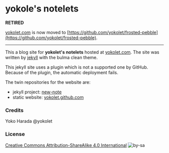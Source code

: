 # yokole's notelets

__RETIRED__

[yokolet.com](https://yokolet.com/) is now moved to [https://github.com/yokolet/frosted-pebble](https://github.com/yokolet/frosted-pebble).

---

This a blog site for __yokolet's notelets__ hosted at [yokolet.com](https://yokolet.com/).
The site was written by [jekyll](jekyllrb.com) with the bulma clean theme.

This jekyll site uses a plugin which is not a supported one by GitHub.
Because of the plugin, the automatic deployment fails.


The twin repositories for the website are:

- jekyll project: [new-note](https://github.com/yokolet/new-note)
- static website: [yokolet.github.com](https://github.com/yokolet/yokolet.github.com)

### Credits

Yoko Harada @yokolet

### License

[Creative Commons Attribution-ShareAlike 4.0 International](https://creativecommons.org/licenses/by-sa/4.0/legalcode)
![by-sa](cc-by-sa-200.jpg)
